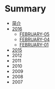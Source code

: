 # Summary

* [简介](README.md)
* [2016](2016/2016.md)
   * [FEBRUARY-05](february-05.md)
   * [FEBRUARY-04](february-04.md)
   * [FEBRUARY-01](february-01.md)
* [2015](2015/2015.md)
* 2012
* 2011
* 2010
* 2009
* 2008
* 2007

